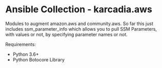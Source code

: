 # Ansible Collection - karcadia.aws

Modules to augment amazon.aws and community.aws. So far this just includes ssm_parameter_info which allows you to pull SSM Parameters, with values or not, by specifying parameter names or not.

Requirements:
- Python 3.6+
- Python Botocore Library
